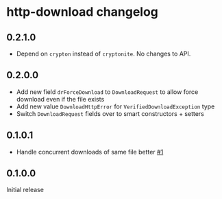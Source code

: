 # http-download changelog

## 0.2.1.0

* Depend on `crypton` instead of `cryptonite`. No changes to API.

## 0.2.0.0

* Add new field `drForceDownload` to `DownloadRequest` to allow force download even if the file exists
* Add new value `DownloadHttpError` for `VerifiedDownloadException` type
* Switch `DownloadRequest` fields over to smart constructors + setters

## 0.1.0.1

* Handle concurrent downloads of same file better [#1](https://github.com/commercialhaskell/http-download/pull/1)

## 0.1.0.0

Initial release
